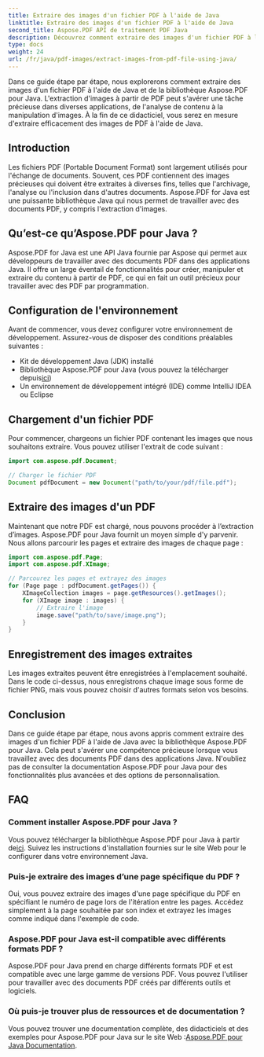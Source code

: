 ```yaml
---
title: Extraire des images d'un fichier PDF à l'aide de Java
linktitle: Extraire des images d'un fichier PDF à l'aide de Java
second_title: Aspose.PDF API de traitement PDF Java
description: Découvrez comment extraire des images d'un fichier PDF à l'aide de Java avec Aspose.PDF pour Java. Guide étape par étape avec le code source. Débloquez l'extraction d'images PDF maintenant.
type: docs
weight: 24
url: /fr/java/pdf-images/extract-images-from-pdf-file-using-java/
---
```


Dans ce guide étape par étape, nous explorerons comment extraire des images d'un fichier PDF à l'aide de Java et de la bibliothèque Aspose.PDF pour Java. L'extraction d'images à partir de PDF peut s'avérer une tâche précieuse dans diverses applications, de l'analyse de contenu à la manipulation d'images. À la fin de ce didacticiel, vous serez en mesure d'extraire efficacement des images de PDF à l'aide de Java.

## Introduction

Les fichiers PDF (Portable Document Format) sont largement utilisés pour l'échange de documents. Souvent, ces PDF contiennent des images précieuses qui doivent être extraites à diverses fins, telles que l'archivage, l'analyse ou l'inclusion dans d'autres documents. Aspose.PDF for Java est une puissante bibliothèque Java qui nous permet de travailler avec des documents PDF, y compris l'extraction d'images.

## Qu’est-ce qu’Aspose.PDF pour Java ?

Aspose.PDF for Java est une API Java fournie par Aspose qui permet aux développeurs de travailler avec des documents PDF dans des applications Java. Il offre un large éventail de fonctionnalités pour créer, manipuler et extraire du contenu à partir de PDF, ce qui en fait un outil précieux pour travailler avec des PDF par programmation.

## Configuration de l'environnement

Avant de commencer, vous devez configurer votre environnement de développement. Assurez-vous de disposer des conditions préalables suivantes :

- Kit de développement Java (JDK) installé
-  Bibliothèque Aspose.PDF pour Java (vous pouvez la télécharger depuis[ici](https://releases.aspose.com/pdf/java/))
- Un environnement de développement intégré (IDE) comme IntelliJ IDEA ou Eclipse

## Chargement d'un fichier PDF

Pour commencer, chargeons un fichier PDF contenant les images que nous souhaitons extraire. Vous pouvez utiliser l'extrait de code suivant :

```java
import com.aspose.pdf.Document;

// Charger le fichier PDF
Document pdfDocument = new Document("path/to/your/pdf/file.pdf");
```

## Extraire des images d'un PDF

Maintenant que notre PDF est chargé, nous pouvons procéder à l’extraction d’images. Aspose.PDF pour Java fournit un moyen simple d'y parvenir. Nous allons parcourir les pages et extraire des images de chaque page :

```java
import com.aspose.pdf.Page;
import com.aspose.pdf.XImage;

// Parcourez les pages et extrayez des images
for (Page page : pdfDocument.getPages()) {
    XImageCollection images = page.getResources().getImages();
    for (XImage image : images) {
        // Extraire l'image
        image.save("path/to/save/image.png");
    }
}
```

## Enregistrement des images extraites

Les images extraites peuvent être enregistrées à l'emplacement souhaité. Dans le code ci-dessus, nous enregistrons chaque image sous forme de fichier PNG, mais vous pouvez choisir d'autres formats selon vos besoins.

## Conclusion

Dans ce guide étape par étape, nous avons appris comment extraire des images d'un fichier PDF à l'aide de Java avec la bibliothèque Aspose.PDF pour Java. Cela peut s'avérer une compétence précieuse lorsque vous travaillez avec des documents PDF dans des applications Java. N'oubliez pas de consulter la documentation Aspose.PDF pour Java pour des fonctionnalités plus avancées et des options de personnalisation.

## FAQ

### Comment installer Aspose.PDF pour Java ?

 Vous pouvez télécharger la bibliothèque Aspose.PDF pour Java à partir de[ici](https://releases.aspose.com/pdf/java/). Suivez les instructions d'installation fournies sur le site Web pour le configurer dans votre environnement Java.

### Puis-je extraire des images d’une page spécifique du PDF ?

Oui, vous pouvez extraire des images d'une page spécifique du PDF en spécifiant le numéro de page lors de l'itération entre les pages. Accédez simplement à la page souhaitée par son index et extrayez les images comme indiqué dans l'exemple de code.

### Aspose.PDF pour Java est-il compatible avec différents formats PDF ?

Aspose.PDF pour Java prend en charge différents formats PDF et est compatible avec une large gamme de versions PDF. Vous pouvez l'utiliser pour travailler avec des documents PDF créés par différents outils et logiciels.

### Où puis-je trouver plus de ressources et de documentation ?

Vous pouvez trouver une documentation complète, des didacticiels et des exemples pour Aspose.PDF pour Java sur le site Web :[Aspose.PDF pour Java Documentation](https://reference.aspose.com/pdf/java/).
